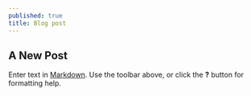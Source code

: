 ```yaml
---
published: true
title: Blog post
---
```



## A New Post

Enter text in [Markdown](http://daringfireball.net/projects/markdown/). Use the toolbar above, or click the **?** button for formatting help.
